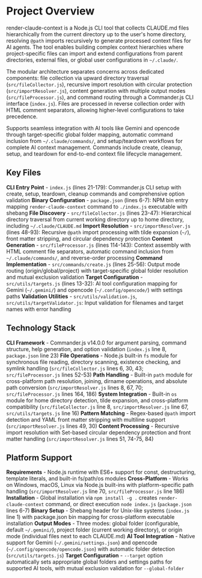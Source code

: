 <!-- Generated: 2025-07-21T19:27:18+02:00 -->

# Project Overview

render-claude-context is a Node.js CLI tool that collects CLAUDE.md files hierarchically from the current directory up to the user's home directory, resolving `@path` imports recursively to generate processed context files for AI agents. The tool enables building complex context hierarchies where project-specific files can import and extend configurations from parent directories, external files, or global user configurations in `~/.claude/`.

The modular architecture separates concerns across dedicated components: file collection via upward directory traversal (`src/fileCollector.js`), recursive import resolution with circular protection (`src/importResolver.js`), content generation with multiple output modes (`src/fileProcessor.js`), and command routing through a Commander.js CLI interface (`index.js`). Files are processed in reverse collection order with HTML comment separators, allowing higher-level configurations to take precedence.

Supports seamless integration with AI tools like Gemini and opencode through target-specific global folder mapping, automatic command inclusion from `~/.claude/commands/`, and setup/teardown workflows for complete AI context management. Commands include create, cleanup, setup, and teardown for end-to-end context file lifecycle management.

## Key Files

**CLI Entry Point** - `index.js` (lines 21-179): Commander.js CLI setup with create, setup, teardown, cleanup commands and comprehensive option validation
**Binary Configuration** - `package.json` (lines 6-7): NPM bin entry mapping `render-claude-context` command to `./index.js` executable with shebang
**File Discovery** - `src/fileCollector.js` (lines 23-47): Hierarchical directory traversal from current working directory up to home directory, including `~/.claude/CLAUDE.md`
**Import Resolution** - `src/importResolver.js` (lines 48-93): Recursive `@path` import processing with tilde expansion (`~/`), front matter stripping, and circular dependency protection
**Content Generation** - `src/fileProcessor.js` (lines 114-143): Context assembly with HTML comment file separators, automatic command inclusion from `~/.claude/commands/`, and reverse-order processing
**Command Implementation** - `src/commands/create.js` (lines 25-56): Output mode routing (origin/global/project) with target-specific global folder resolution and mutual exclusion validation
**Target Configuration** - `src/utils/targets.js` (lines 13-32): AI tool configuration mapping for Gemini (`~/.gemini/`) and opencode (`~/.config/opencode/`) with settings paths
**Validation Utilities** - `src/utils/validation.js`, `src/utils/targetValidator.js`: Input validation for filenames and target names with error handling

## Technology Stack

**CLI Framework** - Commander.js v14.0.0 for argument parsing, command structure, help generation, and option validation (`index.js` line 8, `package.json` line 23)
**File Operations** - Node.js built-in `fs` module for synchronous file reading, directory scanning, existence checking, and symlink handling (`src/fileCollector.js` lines 6, 30, 43; `src/fileProcessor.js` lines 52-53)
**Path Handling** - Built-in `path` module for cross-platform path resolution, joining, dirname operations, and absolute path conversion (`src/importResolver.js` lines 8, 67, 70; `src/fileProcessor.js` lines 164, 186)
**System Integration** - Built-in `os` module for home directory detection, tilde expansion, and cross-platform compatibility (`src/fileCollector.js` line 8, `src/importResolver.js` line 67, `src/utils/targets.js` line 16)
**Pattern Matching** - Regex-based `@path` import detection and YAML front matter stripping with multiline support (`src/importResolver.js` lines 49, 30)
**Content Processing** - Recursive import resolution with Set-based circular dependency protection and front matter handling (`src/importResolver.js` lines 51, 74-75, 84)

## Platform Support

**Requirements** - Node.js runtime with ES6+ support for const, destructuring, template literals, and built-in fs/path/os modules
**Cross-Platform** - Works on Windows, macOS, Linux via Node.js built-ins with platform-specific path handling (`src/importResolver.js` line 70, `src/fileProcessor.js` line 186)
**Installation** - Global installation via `npm install -g .` creates `render-claude-context` command, or direct execution `node index.js` (`package.json` lines 6-7)
**Binary Setup** - Shebang header for Unix-like systems (`index.js` line 1) with package.json bin mapping for cross-platform executable installation
**Output Modes** - Three modes: global folder (configurable, default `~/.gemini/`), project folder (current working directory), or origin mode (individual files next to each CLAUDE.md)
**AI Tool Integration** - Native support for Gemini (`~/.gemini/settings.json`) and opencode (`~/.config/opencode/opencode.json`) with automatic folder detection (`src/utils/targets.js`)
**Target Configuration** - `--target` option automatically sets appropriate global folders and settings paths for supported AI tools, with mutual exclusion validation for `--global-folder`
